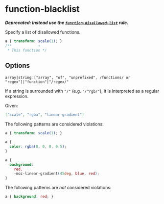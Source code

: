 # function-blacklist

**_Deprecated: Instead use the [`function-disallowed-list`](../function-disallowed-list/README.md) rule._**

Specify a list of disallowed functions.

<!-- prettier-ignore -->
```css
a { transform: scale(1); }
/**            ↑
 * This function */
```

## Options

`array|string`: `["array", "of", "unprefixed", /functions/ or "regex"]|"function"|"/regex/"`

If a string is surrounded with `"/"` (e.g. `"/^rgb/"`), it is interpreted as a regular expression.

Given:

```json
["scale", "rgba", "linear-gradient"]
```

The following patterns are considered violations:

<!-- prettier-ignore -->
```css
a { transform: scale(1); }
```

<!-- prettier-ignore -->
```css
a {
  color: rgba(0, 0, 0, 0.5);
}
```

<!-- prettier-ignore -->
```css
a {
  background:
    red,
    -moz-linear-gradient(45deg, blue, red);
}
```

The following patterns are _not_ considered violations:

<!-- prettier-ignore -->
```css
a { background: red; }
```
